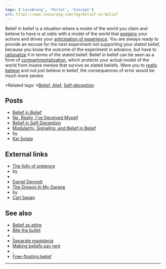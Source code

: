 ```yaml
---
tags: ['LessWrong', 'Portal', 'Concept']
src: https://www.lesswrong.com/tag/belief-in-belief
---
```


Belief in belief is a situation where a model of the world you claim and believe to have is at odds with a model of the world that [explains](https://www.lesswrong.com/tag/technical-explanation) your actions and drives your [anticipation of experience](https://www.lesswrong.com/tag/making-beliefs-pay-rent). You are always ready to provide an excuse for the next experiment not supporting your stated belief, because you know the outcome of the experiment in advance, but have to [rationalize](https://www.lesswrong.com/tag/rationalization) it in terms of the stated belief. Belief in belief can be seen as a form of [compartmentalization](https://www.lesswrong.com/tag/compartmentalization), which protects your actual model of the world from insane memes that survive as stated beliefs. Were you to [really believe](https://www.lesswrong.com/tag/bite-the-bullet) and not just believe in belief, the consequences of error would be much more severe.

*Related tags: *[Belief](https://www.lesswrong.com/tag/belief),[ Alief](https://www.lesswrong.com/tag/alief), [Self-deception](https://www.lesswrong.com/tag/self-deception)

## Posts
- [Belief in Belief](http://lesswrong.com/lw/i4/belief_in_belief/)
- [No, Really, I've Deceived Myself](http://lesswrong.com/lw/r/no_really_ive_deceived_myself/)
- [Belief in Self-Deception](http://lesswrong.com/lw/s/belief_in_selfdeception/)
- [Modularity, Signaling, and Belief in Belief](http://lesswrong.com/lw/8ev/modularity_signaling_and_belief_in_belief/)
-  by 
- [Kaj Sotala](https://wiki.lesswrong.com/wiki/Kaj_Sotala)

## External links
- [The folly of pretence](http://www.guardian.co.uk/commentisfree/belief/2009/jul/16/daniel-dennett-belief-atheism)
-  by
-  
- [Daniel Dennett](https://en.wikipedia.org/wiki/Daniel_Dennett)
- [The Dragon In My Garage](http://www.godlessgeeks.com/LINKS/Dragon.htm)
-  by 
- [Carl Sagan](https://en.wikipedia.org/wiki/Carl_Sagan)

## See also
- [Belief as attire](https://wiki.lesswrong.com/wiki/Belief_as_attire)
- [Bite the bullet](https://www.lesswrong.com/tag/bite-the-bullet)
- , 
- [Separate magisteria](https://wiki.lesswrong.com/wiki/Separate_magisteria)
- [Making beliefs pay rent](https://www.lesswrong.com/tag/making-beliefs-pay-rent)
- , 
- [Free-floating belief](https://www.lesswrong.com/tag/free-floating-belief)



---

